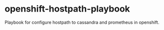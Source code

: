 # openshift-hostpath-playbook
Playbook for configure hostpath to cassandra and prometheus in openshift.
